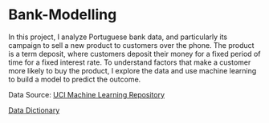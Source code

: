 # Bank-Modelling

In this project, I analyze Portuguese bank data, and particularly its campaign to sell a new product to customers over the phone. The product is a term deposit, where customers deposit their money for a fixed period of time for a fixed interest rate. To understand factors that make a customer more likely to buy the product, I explore the data and use machine learning to build a model to predict the outcome. 

Data Source: [UCI Machine Learning Repository](https://archive.ics.uci.edu/ml/datasets/Bank+Marketing)

[Data Dictionary](https://archive.ics.uci.edu/ml/datasets/Bank+Marketing)

